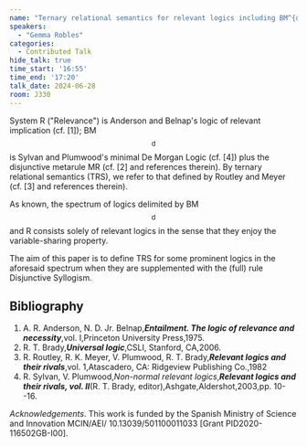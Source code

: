 ```yaml
---
name: "Ternary relational semantics for relevant logics including BM^{d} and included in R when supplemented with Disjunctive Syllogism"
speakers:
  - "Gemma Robles"
categories:
  - Contributed Talk
hide_talk: true
time_start: '16:55'
time_end: '17:20'
talk_date: 2024-06-28
room: J330
---
```







System R ("Relevance") is Anderson and Belnap's logic of relevant implication (cf. [1]); BM$$^{\text{d}}$$ is Sylvan and Plumwood's minimal De Morgan Logic (cf. [4]) plus the disjunctive metarule MR (cf. [2] and references therein). By ternary relational semantics (TRS), we refer to that defined by Routley and Meyer (cf. [3] and references therein).

As known, the spectrum of logics delimited by BM$$^{\text{d}}$$ and R consists solely of relevant logics in the sense that they enjoy the variable-sharing property.

The aim of this paper is to define TRS for some prominent logics in the aforesaid spectrum when they are supplemented with the (full) rule Disjunctive Syllogism.


## Bibliography









1. A. R. Anderson, N. D. Jr. Belnap,**_Entailment. The logic of relevance and necessity_**,vol. I,Princeton University Press,1975.
2. R. T. Brady,**_Universal logic_**,CSLI, Stanford, CA,2006.
3. R. Routley, R. K. Meyer, V. Plumwood, R. T. Brady,**_Relevant logics and their rivals_**,vol. 1,Atascadero, CA: Ridgeview Publishing Co.,1982
4. R. Sylvan, V. Plumwood,_Non-normal relevant logics_,**_Relevant logics and their rivals, vol. II_**(R. T. Brady, editor),Ashgate,Aldershot,2003,pp. 10--16.







_Acknowledgements_. This work is funded by the Spanish Ministry of Science and Innovation MCIN/AEI/
10.13039/501100011033 [Grant PID2020-116502GB-I00].


